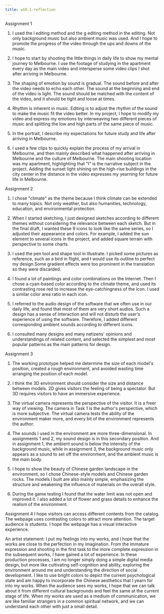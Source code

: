 ```yaml
---
title: w10-1-reflection
---
```

Assignment 1
1. I used the l editing method and the g editing method in the editing. Not only background music but also ambient music was used. And I hope to promote the progress of the video through the ups and downs of the music.

2. I hope to start by shooting the little things in daily life to show my mental journey to Melbourne. I use the footage of studying in the apartment every day as the main video and intersperse some video clips I shot after arriving in Melbourne.

3. The shaping of emotion by sound is gradual. The sound before and after the video needs to echo each other. The sound at the beginning and end of the video is light. The sound should be matched with the content of the video, and it should be tight and loose at times.

4. Rhythm is inherent in music. Editing is to adjust the rhythm of the sound to make the music fit the video better. In my project, I hope to modify my video and express my emotions by interweaving two different pieces of music and splitting the low and high parts of the same piece of music.

5. In the portrait, I describe my expectations for future study and life after arriving in Melbourne.

6. I used a few clips to quickly explain the process of my arrival in Melbourne, and then mainly described what happened after arriving in Melbourne and the culture of Melbourne. The main shooting location was my apartment, highlighting that "I" is the narrative subject in the project. Adding the sunset light shining on the high-rise buildings in the city center in the distance in the video expresses my yearning for future life in Melbourne.

Assignment 2
1. I chose "climate" as the theme because I think climate can be extended to many topics. Not only weather, but also humanities, technology, education, and environmental protection.

2. When I started sketching, I just designed sketches according to different themes without considering the relevance between each sketch. But in the final draft, I wanted these 9 icons to look like the same series, so I adjusted their appearance and colors. For example, I added the sun element to several icons in the project, and added square terrain with perspective to some charts.

3. I used the pen tool and shape tool in Illustrate. I picked some pictures as reference, such as a bird in flight, and I would use its outline to perfect my design.Some gradient effects were too prominent in the translation so they were discarded.

4. I found a lot of paintings and color combinations on the Internet. Then I chose a cyan-based color according to the climate theme, and used its contrasting rose red to increase the eye-catchingness of the icon. I used a similar color area ratio in each icon.

5. I referred to the audio design of the software that we often use in our daily life, and found that most of them are very short audios. Such a design has a sense of interaction and will not disturb the user's experience of using the software. Therefore, I added different corresponding ambient sounds according to different icons.

6. I consulted many designs and many netizens' opinions and understandings of related content, and selected the simplest and most popular patterns as the main patterns for design.

Assignment 3
1. The working prototype helped me determine the size of each model's position, created a rough environment, and avoided wasting time arranging the position of each model.

2. I think the 3D environment should consider the size and distance between models. 2D gives visitors the feeling of being a spectator. But 3D requires visitors to have an immersive experience. 

3. The virtual camera represents the perspective of the visitor. It is a freer way of viewing. The camera in Task 1 is the author's perspective, which is more subjective. The virtual camera tests the ability of the environment maker more, and every bit of the environment represents the author.

4. The sounds I used in the environment are more three-dimensional. In assignments 1 and 2, my sound design is in this secondary position. And in assignment 1, the ambient sound is below the intensity of the background music, while in assignment 3, the background music only appears as a sound to set off the environment, and the ambient music is the main body.

5. I hope to show the beauty of Chinese garden landscape in the environment, so I chose Chinese-style models and Chinese garden rocks. The models I built are also mainly simple, emphasizing the structure and weakening the influence of materials on the overall style.

6. During the game testing I found that the water limit was not open and improved it. I also added a lot of flower and grass details to enhance the realism of the environment.

Assignment 4
I hope visitors can access different contents from the catalog. The webpage uses contrasting colors to attract more attention. The target audience is students. I hope the webpage has a visual interactive experience.

An artist statement:
I put my feelings into my works, and I hope that the works are close to the perfection in my imagination. From the immature expression and shooting in the first task to the more complete expression in the subsequent works, I have gained a lot of experience. In these production processes, I am no longer simply doing a simple digital media design, but more like cultivating self-cognition and ability, exploring the environment around me and understanding the direction of social development. I like to use bright colors to depict the current psychological state and am happy to incorporate the Chinese aesthetics that I yearn for into my works. When the audience sees my works, I hope that we can talk about it from different cultural backgrounds and feel the same at the current stage of life. When my works are used as a medium of communication, we are like familiar strangers in a common spiritual network, and we can understand each other with just a small detail.
